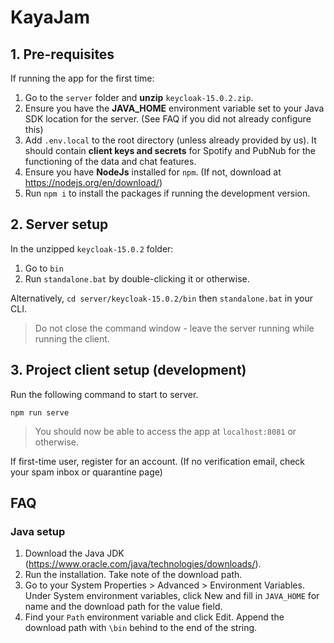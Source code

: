 # KayaJam

## 1. Pre-requisites

If running the app for the first time:
1. Go to the `server` folder and **unzip** `keycloak-15.0.2.zip`.
2. Ensure you have the **JAVA_HOME** environment variable set to your Java SDK location for the server. (See FAQ if you did not already configure this)
3. Add `.env.local` to the root directory (unless already provided by us). It should contain **client keys and secrets** for Spotify and PubNub for the functioning of the data and chat features.
4. Ensure you have **NodeJs** installed for `npm`. (If not, download at https://nodejs.org/en/download/)
5. Run `npm i` to install the packages if running the development version.


## 2. Server setup

In the unzipped `keycloak-15.0.2` folder:
1. Go to `bin`
2. Run `standalone.bat` by double-clicking it or otherwise.

Alternatively, `cd server/keycloak-15.0.2/bin` then `standalone.bat` in your CLI.

> Do not close the command window - leave the server running while running the client.


## 3. Project client setup (development)

Run the following command to start to server.
```
npm run serve
```

> You should now be able to access the app at `localhost:8081` or otherwise.

If first-time user, register for an account. (If no verification email, check your spam inbox or quarantine page)


## FAQ

### Java setup
1. Download the Java JDK (https://www.oracle.com/java/technologies/downloads/).
2. Run the installation. Take note of the download path.
3. Go to your System Properties > Advanced > Environment Variables. Under System environment variables, click New and fill in `JAVA_HOME` for name and the download path for the value field.
3. Find your `Path` environment variable and click Edit. Append the download path with `\bin` behind to the end of the string.
